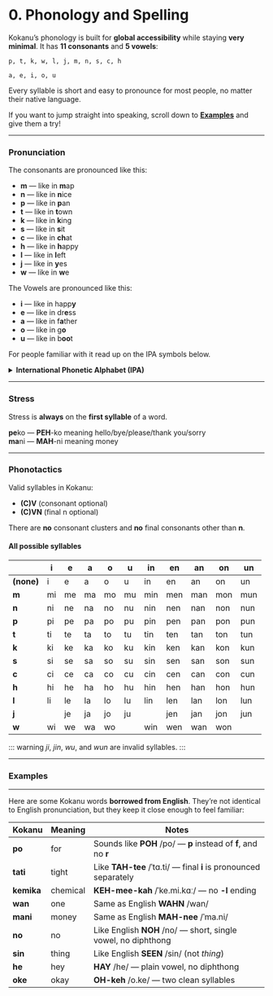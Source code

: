 # 0. Phonology and Spelling

Kokanu’s phonology is built for **global accessibility** while staying **very minimal**.
It has **11 consonants** and **5 vowels**:

```p, t, k, w, l, j, m, n, s, c, h```

```a, e, i, o, u```

Every syllable is short and easy to pronounce for most people, no matter their native language.

If you want to jump straight into speaking, scroll down to [**Examples**](#examples) and give them a try!

---

### Pronunciation

The consonants are pronounced like this:

* **m** — like in **m**ap
* **n** — like in **n**ice
* **p** — like in **p**an
* **t** — like in **t**own
* **k** — like in **k**ing
* **s** — like in **s**it
* **c** — like in **ch**at
* **h** — like in **h**appy
* **l** — like in **l**eft
* **j** — like in **y**es
* **w** — like in **w**e

The Vowels are pronounced like this:

* **i** — like in happ**y**
* **e** — like in dr**e**ss
* **a** — like in f**a**ther
* **o** — like in g**o**
* **u** — like in b**oo**t

For people familiar with it read up on the IPA symbols below.

<details>
  <summary><strong>International Phonetic Alphabet (IPA)</strong></summary>
### International Phonetic Alphabet (IPA)

Each letter has a preferred IPA value, but variation is allowed to make Kokanu friendly to a wide range of native-language accents:

* **⟨m⟩** – /m/
* **⟨n⟩** – /n/
* **⟨p⟩** – /p/
* **⟨t⟩** – /t/ \[tʰ] or \[d] allowed
* **⟨k⟩** – /k/ \[kʰ] or \[g] allowed
* **⟨s⟩** – /s/ \[ʃ], \[z], \[ʒ] allowed
* **⟨c⟩** – /t͡ʃ/, also \[t͡s] or \[d͡ʒ]
* **⟨h⟩** – /h/
* **⟨l⟩** – /l/
* **⟨j⟩** – /j/
* **⟨w⟩** – /w/ \[v], \[β], or \[ʋ] allowed
* **⟨i⟩** – /i/ \[ɪ] allowed
* **⟨e⟩** – /e̞/ \[e] or \[ɛ] allowed
* **⟨a⟩** – /ä/ \[a], \[ɑ], \[æ], \[ɐ] allowed
* **⟨o⟩** – /o̞/ \[o] or \[ɔ] allowed
* **⟨u⟩** – /u/ \[ʊ], \[ɯ], or \[ʉ] allowed

Some vowel or consonant pairs that sound very similar across languages are never used to distinguish words in the Kokanu dictionary.
</details>

---

### Stress

Stress is **always** on the **first syllable** of a word.

**pe**ko — **PEH**-ko meaning hello/bye/please/thank you/sorry  
**ma**ni — **MAH**-ni meaning money

---

### Phonotactics

Valid syllables in Kokanu:

* **(C)V** (consonant optional)
* **(C)VN** (final n optional)

There are **no** consonant clusters and **no** final consonants other than **n**.

#### All possible syllables

|            | i  | e  | a  | o  | u  | in  | en  | an  | on  | un  |
| ---------- | -- | -- | -- | -- | -- | --- | --- | --- | --- | --- |
| **(none)** | i  | e  | a  | o  | u  | in  | en  | an  | on  | un  |
| **m**      | mi | me | ma | mo | mu | min | men | man | mon | mun |
| **n**      | ni | ne | na | no | nu | nin | nen | nan | non | nun |
| **p**      | pi | pe | pa | po | pu | pin | pen | pan | pon | pun |
| **t**      | ti | te | ta | to | tu | tin | ten | tan | ton | tun |
| **k**      | ki | ke | ka | ko | ku | kin | ken | kan | kon | kun |
| **s**      | si | se | sa | so | su | sin | sen | san | son | sun |
| **c**      | ci | ce | ca | co | cu | cin | cen | can | con | cun |
| **h**      | hi | he | ha | ho | hu | hin | hen | han | hon | hun |
| **l**      | li | le | la | lo | lu | lin | len | lan | lon | lun |
| **j**      |    | je | ja | jo | ju |     | jen | jan | jon | jun |
| **w**      | wi | we | wa | wo |    | win | wen | wan | won |     |

::: warning
*ji*, *jin*, *wu*, and *wun* are invalid syllables.
:::

---

### Examples
----------

Here are some Kokanu words **borrowed from English**. They’re not identical to English pronunciation, but they keep it close enough to feel familiar:

| Kokanu     | Meaning  | Notes                                                                       |
| ---------- | -------- | --------------------------------------------------------------------------- |
| **po**     | for      | Sounds like **POH** /po/ — **p** instead of **f**, and no **r**             |
| **tati**   | tight    | Like **TAH-tee** /ˈtɑ.ti/ — final **i** is pronounced separately            |
| **kemika** | chemical | **KEH-mee-kah** /ˈke.mi.kɑː/ — no **-l** ending                             |
| **wan**    | one      | Same as English **WAHN** /wan/                                              |
| **mani**   | money    | Same as English **MAH-nee** /ˈma.ni/                                        |
| **no**     | no       | Like English **NOH** /no/ — short, single vowel, no diphthong               |
| **sin**    | thing    | Like English **SEEN** /sin/ (not *thing*)                                   |
| **he**     | hey      | **HAY** /he/ — plain vowel, no diphthong                                    |
| **oke**    | okay     | **OH-keh** /o.ke/ — two clean syllables                                     |